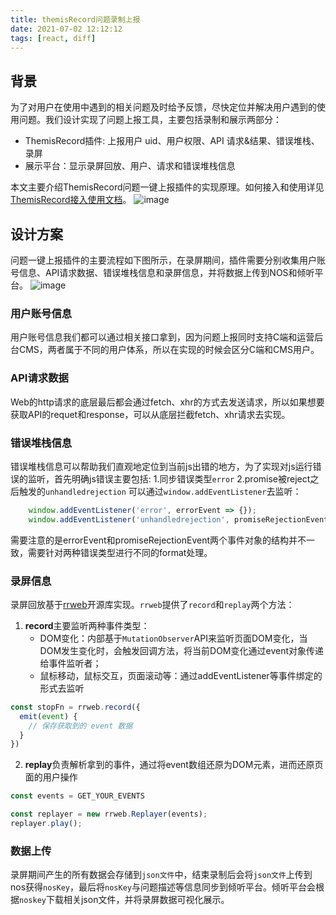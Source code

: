 ```yaml
---
title: themisRecord问题录制上报
date: 2021-07-02 12:12:12
tags: [react, diff]
---
```


## 背景
为了对用户在使用中遇到的相关问题及时给予反馈，尽快定位并解决用户遇到的使用问题。我们设计实现了问题上报工具，主要包括录制和展示两部分：
- ThemisRecord插件: 上报用户 uid、用户权限、API 请求&结果、错误堆栈、录屏
- 展示平台：显示录屏回放、用户、请求和错误堆栈信息

本文主要介绍ThemisRecord问题一键上报插件的实现原理。如何接入和使用详见[ThemisRecord接入使用文档](https://music-cms.hz.netease.com/themis/plugins/record)。
![image](https://p5.music.126.net/obj/wo3DlcOGw6DClTvDisK1/9768133317/b5d2/0140/e564/c0d698968e2e158486c1cf207733a129.png)

## 设计方案
问题一键上报插件的主要流程如下图所示，在录屏期间，插件需要分别收集用户账号信息、API请求数据、错误堆栈信息和录屏信息，并将数据上传到NOS和倾听平台。
![image](https://p5.music.126.net/obj/wo3DlcOGw6DClTvDisK1/9761905867/46b6/f1cf/8cb9/3e3ee413e0530ad767093af874e3f7ae.png)

<!-- more -->

### 用户账号信息
用户账号信息我们都可以通过相关接口拿到，因为问题上报同时支持C端和运营后台CMS，两者属于不同的用户体系，所以在实现的时候会区分C端和CMS用户。

### API请求数据
Web的http请求的底层最后都会通过fetch、xhr的方式去发送请求，所以如果想要获取API的requet和response，可以从底层拦截fetch、xhr请求去实现。

### 错误堆栈信息
错误堆栈信息可以帮助我们直观地定位到当前js出错的地方，为了实现对js运行错误的监听，首先明确js错误主要包括:
1.同步错误类型`error`
2.promise被reject之后触发的`unhandledrejection`
可以通过`window.addEventListener`去监听：
``` js
    window.addEventListener('error', errorEvent => {});
    window.addEventListener('unhandledrejection', promiseRejectionEvent => {});
```
需要注意的是errorEvent和promiseRejectionEvent两个事件对象的结构并不一致，需要针对两种错误类型进行不同的format处理。

### 录屏信息
录屏回放基于[rrweb](https://github.com/rrweb-io/rrweb)开源库实现。`rrweb`提供了`record`和`replay`两个方法：
1. **record**主要监听两种事件类型：
   - DOM变化：内部基于`MutationObserver`API来监听页面DOM变化，当DOM发生变化时，会触发回调方法，将当前DOM变化通过event对象传递给事件监听者；
   - 鼠标移动，鼠标交互，页面滚动等：通过addEventListener等事件绑定的形式去监听
```js
const stopFn = rrweb.record({
  emit(event) {
    // 保存获取到的 event 数据
  }
})
```
2. **replay**负责解析拿到的事件，通过将event数组还原为DOM元素，进而还原页面的用户操作
```js
const events = GET_YOUR_EVENTS

const replayer = new rrweb.Replayer(events);
replayer.play();
```
### 数据上传
录屏期间产生的所有数据会存储到`json文件`中，结束录制后会将`json文件`上传到nos获得`nosKey`，最后将`nosKey`与问题描述等信息同步到倾听平台。倾听平台会根据`noskey`下载相关json文件，并将录屏数据可视化展示。
